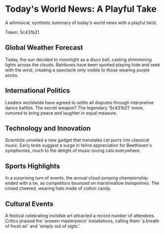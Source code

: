 # Today's World News: A Playful Take

A whimsical, synthetic summary of today's world news with a playful twist.

Token: 5c431b21

## Global Weather Forecast

Today, the sun decided to moonlight as a disco ball, casting shimmering lights across the clouds. Rainbows have been spotted playing hide and seek with the wind, creating a spectacle only visible to those wearing purple socks.

## International Politics

Leaders worldwide have agreed to settle all disputes through interpretive dance battles. The secret weapon? The legendary '5c431b21' move, rumored to bring peace and laughter in equal measure.

## Technology and Innovation

Scientists unveiled a new gadget that translates cat purrs into classical music. Early tests suggest a surge in feline appreciation for Beethoven's symphonies, much to the delight of music-loving cats everywhere.

## Sports Highlights

In a surprising turn of events, the annual cloud-jumping championship ended with a tie, as competitors bounced on marshmallow trampolines. The crowd cheered, wearing hats made of cotton candy.

## Cultural Events

A festival celebrating invisible art attracted a record number of attendees. Critics praised the 'unseen masterpiece' installations, calling them 'a breath of fresh air' and 'simply out of sight.'